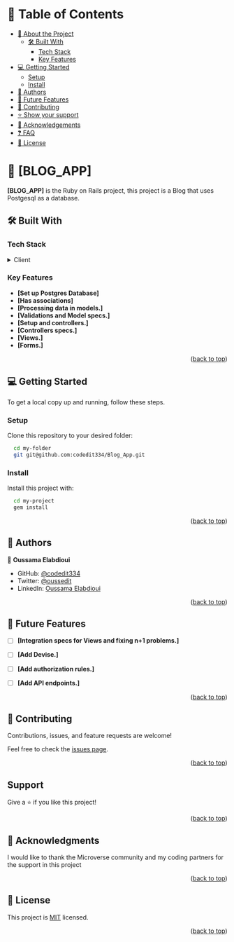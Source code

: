 # 📗 Table of Contents

- [📖 About the Project](#about-project)
  - [🛠 Built With](#built-with)
    - [Tech Stack](#tech-stack)
    - [Key Features](#key-features)
- [💻 Getting Started](#getting-started)
  - [Setup](#setup)
  <!-- - [Prerequisites](#prerequisites) -->
  - [Install](#install)
  <!-- - [Usage](#usage) -->
  <!-- - [Run tests](#run-tests) -->
  <!-- - [Deployment](#triangular_flag_on_post-deployment) -->
- [👥 Authors](#authors)
- [🔭 Future Features](#future-features)
- [🤝 Contributing](#contributing)
- [⭐️ Show your support](#support)
- [🙏 Acknowledgements](#acknowledgements)
- [❓ FAQ](#faq)
- [📝 License](#license)

# 📖 [BLOG_APP] <a name="about-project"></a>

**[BLOG_APP]** is the Ruby on Rails project, this project is a Blog that uses Postgesql as a database.

## 🛠 Built With <a name="built-with"></a>

### Tech Stack <a name="tech-stack"></a>

<details>
<summary>Client</summary>
  <ul>
    <li>Ruby</li>
  </ul>
  <summary>Database</summary>
  <ul>
    <li>Postgresql</li>
  </ul>
</details>

### Key Features <a name="key-features"></a>

- **[Set up Postgres Database]**
- **[Has associations]**
- **[Processing data in models.]**
- **[Validations and Model specs.]**
- **[Setup and controllers.]**
- **[Controllers specs.]**
- **[Views.]**
- **[Forms.]**


<p align="right">(<a href="#readme-top">back to top</a>)</p>

## 💻 Getting Started <a name="getting-started"></a>

To get a local copy up and running, follow these steps.

### Setup

Clone this repository to your desired folder:

```sh
  cd my-folder
  git git@github.com:codedit334/Blog_App.git
```

### Install

Install this project with:

```sh
  cd my-project
  gem install
```

<p align="right">(<a href="#readme-top">back to top</a>)</p>

## 👥 Authors <a name="authors"></a>

👤 **Oussama Elabdioui**

- GitHub: [@codedit334](https://github.com/codedit334)
- Twitter: [@oussedit](https://twitter.com/oussedit)
- LinkedIn: [Oussama Elabdioui](https://www.linkedin.com/in/oussama-elabdioui-4677a41b6/)


<p align="right">(<a href="#readme-top">back to top</a>)</p>

## 🔭 Future Features <a name="future-features"></a>





- [ ] **[Integration specs for Views and fixing n+1 problems.]**
- [ ] **[Add Devise.]**
- [ ] **[Add authorization rules.]**
- [ ] **[Add API endpoints.]**


<p align="right">(<a href="#readme-top">back to top</a>)</p>

## 🤝 Contributing <a name="contributing"></a>

Contributions, issues, and feature requests are welcome!

Feel free to check the [issues page](https://github.com/codedit334/Blog_App/issues).

<p align="right">(<a href="#readme-top">back to top</a>)</p>

## Support <a name = "support"></a>

Give a ⭐️ if you like this project!

<p align="right">(<a href="#readme-top">back to top</a>)</p>

## 🙏 Acknowledgments <a name="acknowledgements"></a>

I would like to thank the Microverse community and my coding partners for the support in this project

<p align="right">(<a href="#readme-top">back to top</a>)</p>

## 📝 License <a name="license"></a>

This project is [MIT](./LICENSE.md) licensed.

<p align="right">(<a href="#readme-top">back to top</a>)</p>

